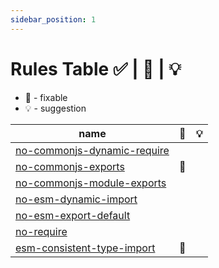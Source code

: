 ```yaml
---
sidebar_position: 1
---
```


# Rules Table ✅ | 🔧 | 💡

- 🔧 - fixable
- 💡 - suggestion

| name                                                            | 🔧  | 💡  |
| --------------------------------------------------------------- | --- | --- |
| [no-commonjs-dynamic-require](./no-commonjs-dynamic-require.md) |     |     |
| [no-commonjs-exports](./no-commonjs-exports.md)                 | 🔧  |     |
| [no-commonjs-module-exports](./no-commonjs-module-exports.md)   |     |     |
| [no-esm-dynamic-import](./no-esm-dynamic-import.md)             |     |     |
| [no-esm-export-default](./no-esm-export-default.md)             |     |     |
| [no-require](./no-require.md)                                   |     |     |
| [esm-consistent-type-import](./esm-consistent-type-import.md)   | 🔧  |     |
